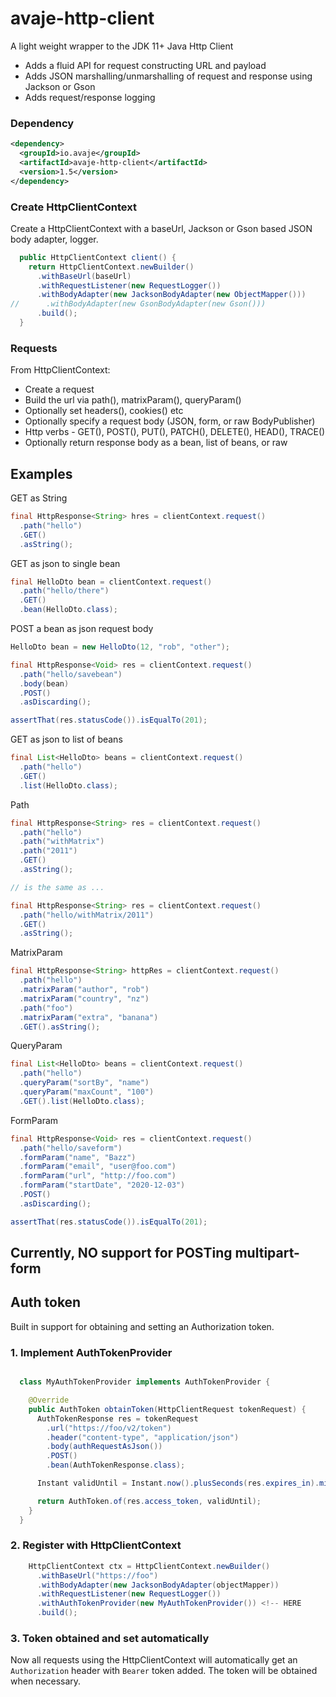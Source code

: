 # avaje-http-client

A light weight wrapper to the JDK 11+ Java Http Client

- Adds a fluid API for request constructing URL and payload
- Adds JSON marshalling/unmarshalling of request and response using Jackson or Gson
- Adds request/response logging



### Dependency

```xml
<dependency>
  <groupId>io.avaje</groupId>
  <artifactId>avaje-http-client</artifactId>
  <version>1.5</version>
</dependency>
```

### Create HttpClientContext

Create a HttpClientContext with a baseUrl, Jackson or Gson based JSON
 body adapter, logger.

```java
  public HttpClientContext client() {
    return HttpClientContext.newBuilder()
      .withBaseUrl(baseUrl)
      .withRequestListener(new RequestLogger())
      .withBodyAdapter(new JacksonBodyAdapter(new ObjectMapper()))
//      .withBodyAdapter(new GsonBodyAdapter(new Gson()))
      .build();
  }

```

### Requests

From HttpClientContext:
 - Create a request
 - Build the url via path(), matrixParam(), queryParam()
 - Optionally set headers(), cookies() etc
 - Optionally specify a request body (JSON, form, or raw BodyPublisher)
 - Http verbs - GET(), POST(), PUT(), PATCH(), DELETE(), HEAD(), TRACE()
 - Optionally return response body as a bean, list of beans, or raw

## Examples

GET as String
```java
final HttpResponse<String> hres = clientContext.request()
  .path("hello")
  .GET()
  .asString();
```

GET as json to single bean
```java
final HelloDto bean = clientContext.request()
  .path("hello/there")
  .GET()
  .bean(HelloDto.class);
```

POST a bean as json request body
```java
HelloDto bean = new HelloDto(12, "rob", "other");

final HttpResponse<Void> res = clientContext.request()
  .path("hello/savebean")
  .body(bean)
  .POST()
  .asDiscarding();

assertThat(res.statusCode()).isEqualTo(201);
```

GET as json to list of beans
```java
final List<HelloDto> beans = clientContext.request()
  .path("hello")
  .GET()
  .list(HelloDto.class);
```

Path
```java
final HttpResponse<String> res = clientContext.request()
  .path("hello")
  .path("withMatrix")
  .path("2011")
  .GET()
  .asString();

// is the same as ...

final HttpResponse<String> res = clientContext.request()
  .path("hello/withMatrix/2011")
  .GET()
  .asString();
```

MatrixParam
```java
final HttpResponse<String> httpRes = clientContext.request()
  .path("hello")
  .matrixParam("author", "rob")
  .matrixParam("country", "nz")
  .path("foo")
  .matrixParam("extra", "banana")
  .GET().asString();
```

QueryParam
```java
final List<HelloDto> beans = clientContext.request()
  .path("hello")
  .queryParam("sortBy", "name")
  .queryParam("maxCount", "100")
  .GET().list(HelloDto.class);
```

FormParam
```java
final HttpResponse<Void> res = clientContext.request()
  .path("hello/saveform")
  .formParam("name", "Bazz")
  .formParam("email", "user@foo.com")
  .formParam("url", "http://foo.com")
  .formParam("startDate", "2020-12-03")
  .POST()
  .asDiscarding();

assertThat(res.statusCode()).isEqualTo(201);
```

## Currently, NO support for POSTing multipart-form

## Auth token

Built in support for obtaining and setting an Authorization token.

### 1. Implement AuthTokenProvider

```java

  class MyAuthTokenProvider implements AuthTokenProvider {

    @Override
    public AuthToken obtainToken(HttpClientRequest tokenRequest) {
      AuthTokenResponse res = tokenRequest
        .url("https://foo/v2/token")
        .header("content-type", "application/json")
        .body(authRequestAsJson())
        .POST()
        .bean(AuthTokenResponse.class);

      Instant validUntil = Instant.now().plusSeconds(res.expires_in).minusSeconds(60);

      return AuthToken.of(res.access_token, validUntil);
    }
  }
```

### 2. Register with HttpClientContext

```java
    HttpClientContext ctx = HttpClientContext.newBuilder()
      .withBaseUrl("https://foo")
      .withBodyAdapter(new JacksonBodyAdapter(objectMapper))
      .withRequestListener(new RequestLogger())
      .withAuthTokenProvider(new MyAuthTokenProvider()) <!-- HERE
      .build();
```

### 3. Token obtained and set automatically

Now all requests using the HttpClientContext will automatically get
an `Authorization` header with `Bearer` token added. The token will be
obtained when necessary.
